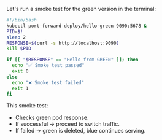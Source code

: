 Let's run a smoke test for the green version in the terminal:
``` bash
#!/bin/bash
kubectl port-forward deploy/hello-green 9090:5678 &
PID=$!
sleep 2
RESPONSE=$(curl -s http://localhost:9090)
kill $PID

if [[ "$RESPONSE" == "Hello from GREEN" ]]; then
  echo "✅ Smoke test passed"
  exit 0
else
  echo "❌ Smoke test failed"
  exit 1
fi
```
This smoke test:
- Checks green pod response.
- If successful → proceed to switch traffic.
- If failed → green is deleted, blue continues serving.